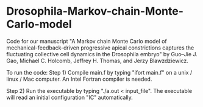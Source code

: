 # Drosophila-Markov-chain-Monte-Carlo-model
Code for our manuscript "A Markov chain Monte Carlo model of
mechanical-feedback-driven progressive
apical constrictions captures the fluctuating
collective cell dynamics in the Drosophila embryo" 
by Guo–Jie J. Gao, Michael C. Holcomb, Jeffrey H. Thomas, and Jerzy Blawzdziewicz.

To run the code:
Step 1) Compile main.f by typing "ifort main.f" on a unix / linux / Mac computer.
An Intel Fortran compiler is needed.

Step 2) Run the executable by typing 
"./a.out < input_file". The executable will read an initial configuration "IC" automatically.
